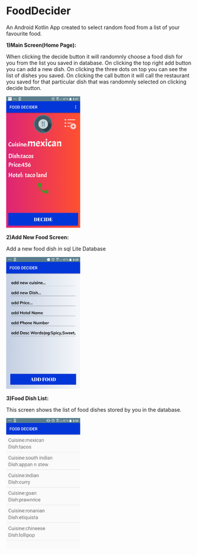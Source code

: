 # FoodDecider
An Android Kotlin App created to select random food from a list of your favourite food.

<b>1)Main Screen(Home Page):</b>

When clicking the decide button it will randomnly choose a food dish for you from the list you saved in database.
On clicking the top right add button you can add a new dish.
On clicking the three dots on top you can see the list of dishes you saved.
On clicking the call button it will call the restaurant you saved for that particular dish that was randomnly selected on clicking decide button.

<img width="200" src="https://github.com/devsarahgeo/FoodDecider/blob/master/images/img1.png"/>


<b>2)Add New Food Screen:</b>

Add a new food dish in sql Lite Database

<img width="200" src= "https://github.com/devsarahgeo/FoodDecider/blob/master/images/img2.png"/>

<b>3)Food Dish List:</b>

This screen shows the list of food dishes stored by you in the database.

<img width="200" src="https://github.com/devsarahgeo/FoodDecider/blob/master/images/img3.png"/>
